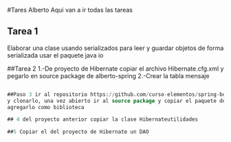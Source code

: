 #Tares Alberto
Aqui van a ir todas las tareas

## Tarea 1
Elaborar una clase usando serializados para leer y guardar objetos de forma serializada usar el paquete java io

##Tarea 2
1.-De proyecto de Hibernate copiar el archivo Hibernate.cfg.xml y pegarlo en source package de alberto-spring
2.-Crear la tabla mensaje
```SQL

##Paso 3 ir al repositorio https://github.com/curso-elementos/spring-boot-sin-maven
y clonarlo, una vez abierto ir al source package y copiar el paquete de bhibernate y pegarlo en el source package.
agregarlo como biblioteca

## 4 del proyecto anterior copiar la clase Hibernateutilidades

##5 Copiar el del proyecto de Hibernate un DAO